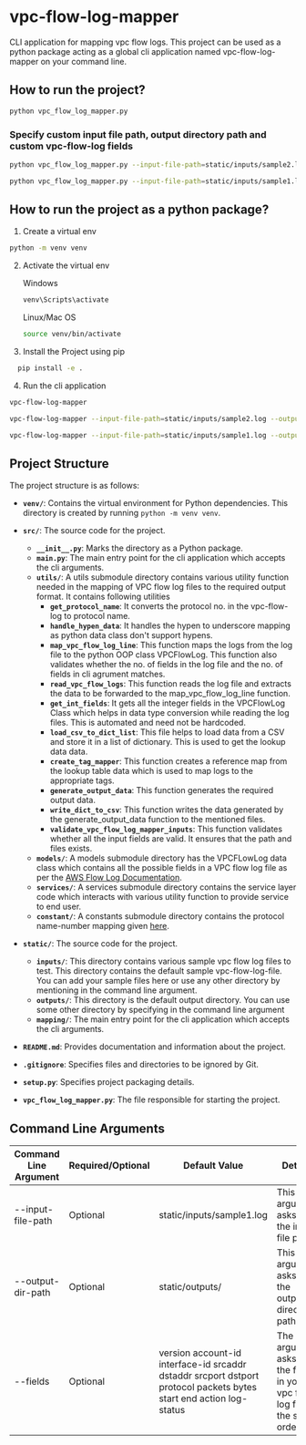 # vpc-flow-log-mapper
 CLI application for mapping vpc flow logs. This project can be used as a python package acting as a global cli application named vpc-flow-log-mapper on your command line.

## How to run the project?
```bash
python vpc_flow_log_mapper.py
```

  ### Specify custom input file path, output directory path and custom vpc-flow-log fields
  ```bash
  python vpc_flow_log_mapper.py --input-file-path=static/inputs/sample2.log --output-dir-path=static/outputs/ --fields="dstport protocol packets bytes start end action log-status"
  ```

  ```bash
  python vpc_flow_log_mapper.py --input-file-path=static/inputs/sample1.log --output-dir-path=static/outputs/ --fields="version account-id interface-id srcaddr dstaddr srcport dstport protocol packets bytes start end action log-status"
  ```

## How to run the project as a python package?

1. Create a virtual env
```bash
python -m venv venv
```

2. Activate the virtual env

    Windows
    ```bash
    venv\Scripts\activate
    ```

    Linux/Mac OS
    ```bash
    source venv/bin/activate
    ```

3. Install the Project using pip
```bash
  pip install -e .
```

4. Run the cli application
```bash
vpc-flow-log-mapper
```

```bash
vpc-flow-log-mapper --input-file-path=static/inputs/sample2.log --output-dir-path=static/outputs/ --fields="dstport protocol packets bytes start end action log-status"
```

```bash
vpc-flow-log-mapper --input-file-path=static/inputs/sample1.log --output-dir-path=static/outputs/ --fields="version account-id interface-id srcaddr dstaddr srcport dstport protocol packets bytes start end action log-status"
```



## Project Structure

The project structure is as follows:
- **`venv/`**: Contains the virtual environment for Python dependencies. This directory is created by running `python -m venv venv`.

- **`src/`**: The source code for the project.
  - **`__init__.py`**: Marks the directory as a Python package.
  - **`main.py`**: The main entry point for the cli application which accepts the cli arguments.
  - **`utils/`**: A utils submodule directory contains various utility function needed in the mapping of VPC flow log files to the required output format. It contains following utilities
    - **`get_protocol_name`**: It converts the protocol no. in the vpc-flow-log to protocol name.
    - **`handle_hypen_data`**: It handles the hypen to underscore mapping as python data class don't support hypens.
    - **`map_vpc_flow_log_line`**: This function maps the logs from the log file to the python OOP class VPCFlowLog. This function also validates whether the no. of fields in the log file and the no. of fields in cli agrument matches.
    - **`read_vpc_flow_logs`**: This function reads the log file and extracts the data to be forwarded to the map_vpc_flow_log_line function.
    - **`get_int_fields`**: It gets all the integer fields in the VPCFlowLog Class which helps in data type conversion while reading the log files. This is automated and need not be hardcoded.
    - **`load_csv_to_dict_list`**: This file helps to load data from a CSV and store it in a list of dictionary. This is used to get the lookup data data.
    - **`create_tag_mapper`**: This function creates a reference map from the lookup table data which is used to map logs to the appropriate tags.
    - **`generate_output_data`**: This function generates the required output data.   
    - **`write_dict_to_csv`**: This function writes the data generated by the generate_output_data function to the mentioned files.
    - **`validate_vpc_flow_log_mapper_inputs`**: This function validates whether all the input fields are valid. It ensures that the path and files exists.  
  - **`models/`**: A models submodule directory has the VPCFLowLog data class which contains all the possible fields in a VPC flow log file as per the [AWS Flow Log Documentation](https://docs.aws.amazon.com/vpc/latest/userguide/flow-log-records.html).
  - **`services/`**: A services submodule directory contains the service layer code which interacts with various utility function to provide service to end user.
  - **`constant/`**: A constants submodule directory contains the protocol name-number mapping given [here](https://www.iana.org/assignments/protocol-numbers/protocol-numbers.xhtml).

- **`static/`**: The source code for the project.
  - **`inputs/`**: This directory contains various sample vpc flow log files to test. This directory contains the default sample vpc-flow-log-file. You can add your sample files here or use any other directory by mentioning in the command line argument.
  - **`outputs/`**: This directory is the default output directory. You can use some other directory by specifying in the command line argument
  - **`mapping/`**: The main entry point for the cli application which accepts the cli arguments.

- **`README.md`**: Provides documentation and information about the project.

- **`.gitignore`**: Specifies files and directories to be ignored by Git.

- **`setup.py`**: Specifies project packaging details.

- **`vpc_flow_log_mapper.py`**: The file responsible for starting the project.

## Command Line Arguments

| Command Line Argument | Required/Optional | Default Value | Details |
|----------|----------|----------|----------|
| --input-file-path | Optional | static/inputs/sample1.log | This argument asks for the input file path |
| --output-dir-path | Optional | static/outputs/ | This argument asks for the output directory path |
| --fields | Optional | version account-id interface-id srcaddr dstaddr srcport dstport protocol packets bytes start end action log-status | The argument asks for the fields in your vpc flow log file in the same order |
